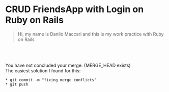 # CRUD FriendsApp with Login on Ruby on Rails

>Hi, my name is Danilo Maccari and this is my work practice with Ruby on Rails
</br>
</br>
</br>
You have not concluded your merge. (MERGE_HEAD exists)</br>
The easiest solution I found for this:</br>

    * git commit -m "fixing merge conflicts"
    * git push
